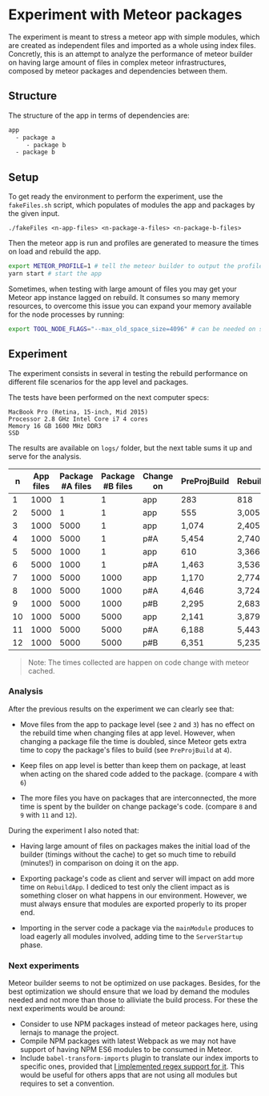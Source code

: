 # Experiment with Meteor packages

The experiment is meant to stress a meteor app with simple modules, which are created as independent files and imported as a whole using index files. Concretly, this is an attempt to analyze the performance of meteor builder on having large amount of files in complex meteor infrastructures, composed by meteor packages and dependencies between them.

## Structure

The structure of the app in terms of dependencies are:

``` bash
app
  - package a
     - package b
  - package b
```

## Setup

To get ready the environment to perform the experiment, use the `fakeFiles.sh` script, which populates of modules the app and packages by the given input.

``` shell
./fakeFiles <n-app-files> <n-package-a-files> <n-package-b-files>
```

Then the meteor app is run and profiles are generated to measure the times on load and rebuild the app.

``` bash
export METEOR_PROFILE=1 # tell the meteor builder to output the profiles logs
yarn start # start the app
```

Sometimes, when testing with large amount of files you may get your Meteor app instance lagged on rebuild. It consumes so many memory resources, to overcome this issue you can expand your memory available for the node processes by running:

``` bash
export TOOL_NODE_FLAGS="--max_old_space_size=4096" # can be needed on secenarios with many files
```

## Experiment

The experiment consists in several in testing the rebuild performance on different file scenarios for the app level and packages.

The tests have been performed on the next computer specs:

``` shell
MacBook Pro (Retina, 15-inch, Mid 2015)
Processor 2.8 GHz Intel Core i7 4 cores
Memory 16 GB 1600 MHz DDR3
SSD
```

The results are available on `logs/` folder, but the next table sums it up and serve for the analysis.

| n  | App files | Package #A files | Package #B files | Change on | PreProjBuild | RebuildApp | ServerStartup | Total |
|----|-----------|------------------|------------------|-----------|--------------|------------|---------------|-------|
| 1  |    1000   |         1        |         1        |    app    |      283     |     818    |      620      |  1721 |
| 2  |    5000   |         1        |         1        |    app    |      555     |    3,005   |      598      |  4158 |
| 3  |    1000   |       5000       |         1        |    app    |     1,074    |    2,405   |      613      |  4092 |
| 4  |    1000   |       5000       |         1        |    p#A    |     5,454    |    2,740   |      614      |  8808 |
| 5  |    5000   |       1000       |         1        |    app    |      610     |    3,366   |      588      |  4564 |
| 6  |    5000   |       1000       |         1        |    p#A    |     1,463    |    3,536   |      590      |  5589 |
| 7  |    1000   |       5000       |       1000       |    app    |     1,170    |    2,774   |      586      |  4530 |
| 8  |    1000   |       5000       |       1000       |    p#A    |     4,646    |    3,724   |      617      |  8987 |
| 9  |    1000   |       5000       |       1000       |    p#B    |     2,295    |    2,683   |      580      |  5558 |
| 10 |    1000   |       5000       |       5000       |    app    |     2,141    |    3,879   |      591      |  6611 |
| 11 |    1000   |       5000       |       5000       |    p#A    |     6,188    |    5,443   |      633      | 12264 |
| 12 |    1000   |       5000       |       5000       |    p#B    |     6,351    |    5,235   |      620      | 12206 |

> Note: The times collected are happen on code change with meteor cached.

### Analysis

After the previous results on the experiment we can clearly see that:

- Move files from the app to package level (see `2` and `3`) has no effect on the rebuild time when changing files at app level. However, when changing a package file the time is doubled, since Meteor gets extra time to copy the package's files to build (see `PreProjBuild` at `4`).

- Keep files on app level is better than keep them on package, at least when acting on the shared code added to the package. (compare `4` with `6`)

- The more files you have on packages that are interconnected, the more time is spent by the builder on change package's code. (compare `8` and `9` with `11` and `12`).

During the experiment I also noted that:

- Having large amount of files on packages makes the initial load of the builder (timings without the cache) to get so much time to rebuild (minutes!) in comparison on doing it on the app.

- Exporting package's code as client and server will impact on add more time on `RebuildApp`. I dediced to test only the client impact as is something closer on what happens in our environment. However, we must always ensure that modules are exported properly to its proper end.

- Importing in the server code a package via the `mainModule` produces to load eagerly all modules involved, adding time to the `ServerStartup` phase.

### Next experiments

Meteor builder seems to not be optimized on use packages. Besides, for the best optimization we should ensure that we load by demand the modules needed and not more than those to alliviate the build process. For these the next experiments would be around:

- Consider to use NPM packages instead of meteor packages here, using lernajs to manage the project.
- Compile NPM packages with latest Webpack as we may not have support of having NPM ES6 modules to be consumed in Meteor.
- Include `babel-transform-imports` plugin to translate our index imports to specific ones, provided that [I implemented regex support for it](https://bitbucket.org/amctheatres/babel-transform-imports/pull-requests/8/support-regular-expressions/diff). This would be useful for others apps that are not using all modules but requires to set a convention.
